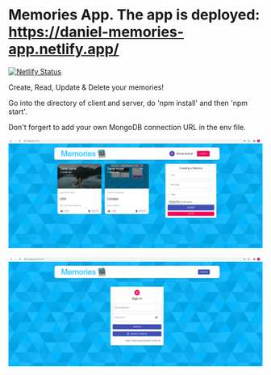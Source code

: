 # Memories App. The app is deployed: https://daniel-memories-app.netlify.app/

[![Netlify Status](https://api.netlify.com/api/v1/badges/d0fac536-c9da-4f6a-89ef-4587d91bde71/deploy-status)](https://app.netlify.com/sites/daniel-memories-app/deploys) 

Create, Read, Update & Delete your memories!

Go into the directory of client and server, do 'npm install' and then 'npm start'.

Don't forgert to add your own MongoDB connection URL in the env file.

![Screenshot](https://github.com/danielashrafk/memories-project/blob/main/client/public/memories%20-%201.png)

![Screenshot](https://github.com/danielashrafk/memories-project/blob/main/client/public/memories%20-%202.png)
